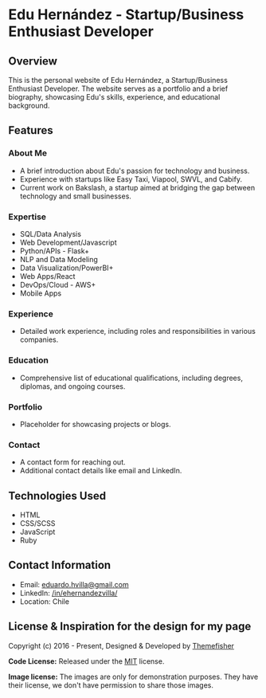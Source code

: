 # Edu Hernández - Startup/Business Enthusiast Developer

## Overview

This is the personal website of Edu Hernández, a Startup/Business Enthusiast Developer. The website serves as a portfolio and a brief biography, showcasing Edu's skills, experience, and educational background.

## Features

### About Me

- A brief introduction about Edu's passion for technology and business.
- Experience with startups like Easy Taxi, Viapool, SWVL, and Cabify.
- Current work on Bakslash, a startup aimed at bridging the gap between technology and small businesses.

### Expertise

- SQL/Data Analysis
- Web Development/Javascript
- Python/APIs - Flask+
- NLP and Data Modeling
- Data Visualization/PowerBI+
- Web Apps/React
- DevOps/Cloud - AWS+
- Mobile Apps

### Experience

- Detailed work experience, including roles and responsibilities in various companies.

### Education

- Comprehensive list of educational qualifications, including degrees, diplomas, and ongoing courses.

### Portfolio

- Placeholder for showcasing projects or blogs.

### Contact

- A contact form for reaching out.
- Additional contact details like email and LinkedIn.

## Technologies Used

- HTML
- CSS/SCSS
- JavaScript
- Ruby

## Contact Information

- Email: eduardo.hvilla@gmail.com
- LinkedIn: [/in/ehernandezvilla/](https://www.linkedin.com/in/ehernandezvilla/)
- Location: Chile

<!-- licence -->
## License & Inspiration for the design for my page

Copyright (c) 2016 - Present, Designed & Developed by [Themefisher](https://themefisher.com)

**Code License:** Released under the [MIT](https://github.com/themefisher/kross-jekyll/blob/main/LICENSE) license.

**Image license:** The images are only for demonstration purposes. They have their license, we don't have permission to share those images.
